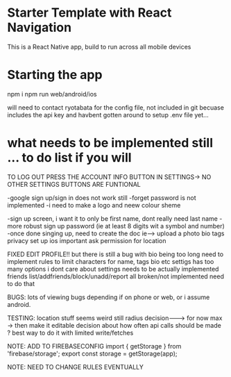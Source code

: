 # Starter Template with React Navigation

This is a React Native app, build to run across all mobile devices

# Starting the app

npm i
npm run web/android/ios

will need to contact ryotabata for the config file, not included in git becuase includes the api key and havbent gotten around to setup .env file yet...

# what needs to be implemented still ... to do list if you will

TO LOG OUT PRESS THE ACCOUNT INFO BUTTON IN SETTINGS-> NO OTHER SETTINGS BUTTONS ARE FUNTIONAL

-google sign up/sign in does not work still
-forget password is not implemented
-i need to make a logo and neew colour sheme

-sign up screen, i want it to only be first name, dont really need last name
-more robust sign up password (ie at least 8 digits wit a symbol and number)
-once done singing up, need to create the doc ie-->
upload a photo
bio
tags
privacy set up ios important
ask permission for location

FIXED EDIT PROFILE!!
but there is still a bug with bio being too long
need to implement rules to limit characters for name, tags bio etc
settigs has too many options i dont care about
settings needs to be actually implemented
friends list/addfriends/block/unadd/report all broken/not implemented need to do that

BUGS:
lots of viewing bugs depending if on phone or web, or i assume android.

TESTING:
location stuff seems weird still
radius decision---> for now max -> then make it editable
decision about how often api calls should be made ? best way to do it with limited write/fetches

NOTE:
ADD TO FIREBASECONFIG
import { getStorage } from 'firebase/storage';
export const storage = getStorage(app);

NOTE:
NEED TO CHANGE RULES EVENTUALLY
